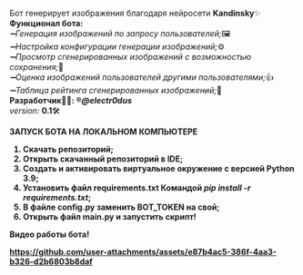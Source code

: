 Бот генерирует изображения благодаря нейросети <b>Kandinsky</b>✨<br>
<b>Функционал бота:</b><br>
<em>➖Генерация изображений по запросу пользователей;</em>🖼<br>
<em>➖Настройка конфигурации генерации изображений;</em>⚙️<br>
<em>➖Просмотр сгенерированных изображений с возможностью сохранения;</em>👀<br>
<em>➖Оценка изображений пользователей другими пользователями;</em>👍<br>
<em>➖Таблица рейтинга сгенерированных изображений;</em>🥇<br>
<b>Разработчик👨‍💻: ®️<em>@electr0dus</em></b><br>
<em>version:</em> <b>0.1</b>🛠<br>


<b>ЗАПУСК БОТА НА ЛОКАЛЬНОМ КОМПЬЮТЕРЕ<b><br>
1. Скачать репозиторий;<br>
2. Открыть скачанный репозиторий в IDE;<br>
3. Создать и активировать виртуальное окружение с версией <b>Python 3.9</b>;<br>
4. Установить файл <b>requirements.txt</b> Командой <em>pip install -r requirements.txt</em>;<br>
5. В файле <b>config.py</b> заменить <b>BOT_TOKEN</b> на свой;<br>
6. Открыть файл <b>main.py</b> и запустить скрипт!

<b>Видео работы бота!<b><br>

https://github.com/user-attachments/assets/e87b4ac5-386f-4aa3-b326-d2b6803b8daf

